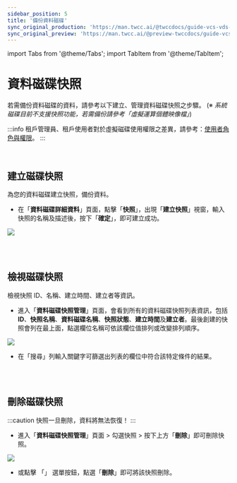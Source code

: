 ```yaml
---
sidebar_position: 5
title: '備份資料磁碟'
sync_original_production: 'https://man.twcc.ai/@twccdocs/guide-vcs-vds-disk-snapshot-zh' 
sync_original_preview: 'https://man.twcc.ai/@preview-twccdocs/guide-vcs-vds-disk-snapshot-zh' 
---
```


import Tabs from '@theme/Tabs';
import TabItem from '@theme/TabItem';

# 資料磁碟快照

若需備份資料磁碟的資料，請參考以下建立、管理資料磁碟快照之步驟。
(※ *系統磁碟目前不支援快照功能，若需備份請參考「虛擬運算個體映像檔」*)

:::info
租戶管理員、租戶使用者對於虛擬磁碟使用權限之差異，請參考：[<ins>使用者角色與權限</ins>](/docs/member-concepts-roles-permissions/twcc-services/storage.md#虛擬磁碟服務)。
:::

<br/>

## 建立磁碟快照

為您的資料磁碟建立快照，備份資料。

<Tabs>

<TabItem value="TWCC 入口網站" label="TWCC 入口網站">

* 在「**資料磁碟詳細資料**」頁面，點擊「**快照**」，出現「**建立快照**」視窗，輸入快照的名稱及描述後，按下「**確定**」，即可建立成功。

![](https://cos.twcc.ai/SYS-MANUAL/uploads/upload_6e6c2e6d70b981764777ac47c80b47ee.png)

</TabItem>

<TabItem value="TWCC CLI" label="TWCC CLI (TBD)">

<br/>

</TabItem>

</Tabs>

<br/>


## 檢視磁碟快照

檢視快照 ID、名稱、建立時間、建立者等資訊。

<Tabs>

<TabItem value="TWCC 入口網站" label="TWCC 入口網站">

* 進入「**資料磁碟快照管理**」頁面，會看到所有的資料磁碟快照列表資訊，包括 **ID**、**快照名稱**、**資料磁碟名稱**、**快照狀態**、**建立時間**及**建立者**。最後創建的快照會列在最上面，點選欄位名稱可依該欄位值排列或改變排列順序。

![](https://cos.twcc.ai/SYS-MANUAL/uploads/upload_0a5cff41d5613654cdaa2de772aa9925.png)


* 在「搜尋」列輸入關鍵字可篩選出列表的欄位中符合該特定條件的結果。

</TabItem>

<TabItem value="TWCC CLI" label="TWCC CLI (TBD)">

<br/>

</TabItem>

</Tabs>

<br/>


## 刪除磁碟快照

:::caution
快照一旦刪除，資料將無法恢復！
:::

<Tabs>

<TabItem value="TWCC 入口網站" label="TWCC 入口網站">

* 進入「**資料磁碟快照管理**」頁面 > 勾選快照 > 按下上方「**刪除**」即可刪除快照。

![](https://cos.twcc.ai/SYS-MANUAL/uploads/upload_28a89d5943a4c619ddf3f17518d5c839.png)

* 或點擊 「<i class="fa fa-ellipsis-v fa-20" aria-hidden="true"></i>」 選單按鈕，點選「**刪除**」即可將該快照刪除。

</TabItem>

<TabItem value="TWCC CLI" label="TWCC CLI (TBD)">

<br/>

</TabItem>

</Tabs>